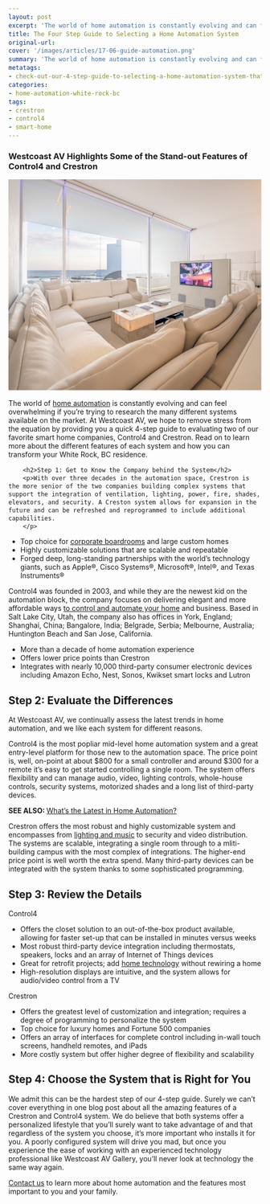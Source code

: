 ```yaml
---
layout: post
excerpt: 'The world of home automation is constantly evolving and can feel overwhelming if you’re trying to research the many different systems available on the market.'
title: The Four Step Guide to Selecting a Home Automation System
original-url:
cover: '/images/articles/17-06-guide-automation.png'
summary: 'The world of home automation is constantly evolving and can feel overwhelming if you’re trying to research the many different systems available on the market.'
metatags:
- check-out-our-4-step-guide-to-selecting-a-home-automation-system-that-meeting-your-needs-accommodates-your-lifestyle-and-fits-your-budget
categories:
- home-automation-white-rock-bc
tags:
- crestron
- control4
- smart-home
---
```

<div class="post-body entry-content" id="post-body-4174872115541856377" itemprop="description articleBody">
    <div style="text-align: left;">
        <h3>Westcoast AV Highlights Some of the Stand-out Features of Control4 and Crestron</h3>
        <img alt="" width="630" height="420" src="/images/articles/17-06-guide-automation.png" />
        <p>The world of <a href="https://westcoastavgallery.ca/services/residential">home automation</a> is constantly evolving and can feel overwhelming if you’re trying to research the many different systems available on the market. At Westcoast AV, we hope to remove stress from the equation by providing you a quick 4-step guide to evaluating two of our favorite smart home companies, Control4 and Crestron. Read on to learn more about the different features of each system and how you can transform your White Rock, BC residence.</p>
        
        <h2>Step 1: Get to Know the Company behind the System</h2>
        <p>With over three decades in the automation space, Crestron is the more senior of the two companies building complex systems that support the integration of ventilation, lighting, power, fire, shades, elevators, and security. A Creston system allows for expansion in the future and can be refreshed and reprogrammed to include additional capabilities.
        </p>
<ul>
    <li>Top choice for <a href="https://westcoastavgallery.ca/services/commercial/boardrooms">corporate boardrooms</a>  and large custom homes</li>
    <li>Highly customizable solutions that are scalable and repeatable</li>
    <li>Forged deep, long-standing partnerships with the world’s technology giants, such as Apple®, Cisco Systems®, Microsoft®, Intel®, and Texas Instruments®</li>
</ul>
<p>Control4 was founded in 2003, and while they are the newest kid on the automation block, the company focuses on delivering elegant and more affordable ways <a href="https://westcoastavgallery.ca/transform-your-new-house-into-a-smart-home-with-control4/">to control and automate your home</a> and business. Based in Salt Lake City, Utah, the company also has offices in York, England; Shanghai, China; Bangalore, India; Belgrade, Serbia; Melbourne, Australia; Huntington Beach and San Jose, California.
</p>
<ul><li>More than a decade of home automation experience</li>
<li>Offers lower price points than Crestron </li>
<li>Integrates with nearly 10,000 third-party consumer electronic devices including Amazon Echo, Nest, Sonos, Kwikset smart locks and Lutron </li></ul>
<h2>Step 2: Evaluate the Differences</h2>
<p>At Westcoast AV, we continually assess the latest trends in home automation, and we like each system for different reasons.
</p>
<p>Control4 is the most popliar mid-level home automation system and a great entry-level platform for those new to the automation space. The price point is, well, on-point at about $800 for a small controller and around $300 for a remote it’s easy to get started controlling a single room. The system offers flexibility and can manage audio, video, lighting controls, whole-house controls, security systems, motorized shades and a long list of third-party devices. </p>
<p><strong>SEE ALSO: </strong><a href="https://westcoastavgallery.ca/whats-the-latest-in-home-automation/">What’s the Latest in Home Automation?</a></p>
<p>Crestron offers the most robust and highly customizable system and encompasses from <a href="https://westcoastavgallery.ca/demos/virtual-demo">lighting and music</a> to security and video distribution. The systems are scalable, integrating a single room through to a mliti-building campus with the most complex of integrations. The higher-end price point is well worth the extra spend. Many third-party devices can be integrated with the system thanks to some sophisticated programming. </p>
<h2>Step 3: Review the Details</h2>
<p>Control4</p>
<ul><li>Offers the closet solution to an out-of-the-box product available, allowing for faster set-up that can be installed in minutes versus weeks</li>
<li>Most robust third-party device integration including thermostats, speakers, locks and an array of Internet of Things devices</li>
<li>Great for retrofit projects; add <a href="https://westcoastavgallery.ca/demos/smart-home-layout">home technology</a> without rewiring a home</li>
<li>High-resolution displays are intuitive, and the system allows for audio/video control from a TV</li></ul>
<p>Crestron</p>
<ul><li>Offers the greatest level of customization and integration; requires a degree of programming to personalize the system</li>
<li>Top choice for luxury homes and Fortune 500 companies</li>
<li>Offers an array of interfaces for complete control including in-wall touch screens, handheld remotes, and iPads</li>
<li>More costly system but offer higher degree of flexibility and scalability </li></ul>
<h2>Step 4: Choose the System that is Right for You</h2>
<p>We admit this can be the hardest step of our 4-step guide. Surely we can’t cover everything in one blog post about all the amazing features of a Crestron and Control4 system. We do believe that both systems offer a personalized lifestyle that you’ll surely want to take advantage of and that regardless of the system you choose, it’s more important who installs it for you. A poorly configured system will drive you mad, but once you experience the ease of working with an experienced technology professional like Westcoast AV Gallery, you’ll never look at technology the same way again. </p>
<p><a href="https://westcoastavgallery.ca/contact">Contact us</a> to learn more about home automation and the features most important to you and your family. </p>
</div>
</div>